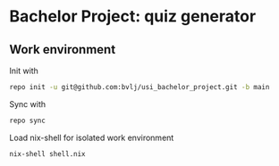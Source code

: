 # Bachelor Project: quiz generator

## Work environment

Init with

```bash
repo init -u git@github.com:bvlj/usi_bachelor_project.git -b main
```

Sync with

```bash
repo sync
```

Load nix-shell for isolated work environment

```bash
nix-shell shell.nix
```